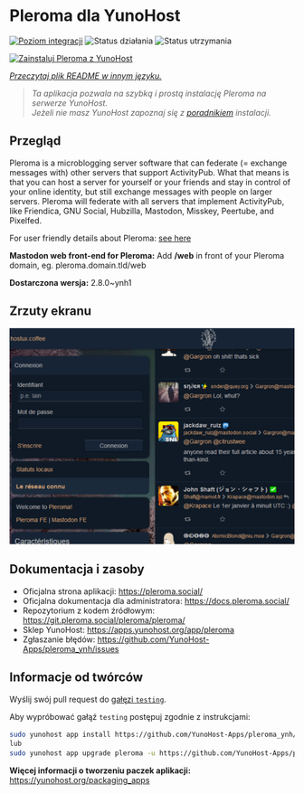 <!--
To README zostało automatycznie wygenerowane przez <https://github.com/YunoHost/apps/tree/master/tools/readme_generator>
Nie powinno być ono edytowane ręcznie.
-->

# Pleroma dla YunoHost

[![Poziom integracji](https://apps.yunohost.org/badge/integration/pleroma)](https://ci-apps.yunohost.org/ci/apps/pleroma/)
![Status działania](https://apps.yunohost.org/badge/state/pleroma)
![Status utrzymania](https://apps.yunohost.org/badge/maintained/pleroma)

[![Zainstaluj Pleroma z YunoHost](https://install-app.yunohost.org/install-with-yunohost.svg)](https://install-app.yunohost.org/?app=pleroma)

*[Przeczytaj plik README w innym języku.](./ALL_README.md)*

> *Ta aplikacja pozwala na szybką i prostą instalację Pleroma na serwerze YunoHost.*  
> *Jeżeli nie masz YunoHost zapoznaj się z [poradnikiem](https://yunohost.org/install) instalacji.*

## Przegląd

Pleroma is a microblogging server software that can federate (= exchange messages with) other servers that support ActivityPub. What that means is that you can host a server for yourself or your friends and stay in control of your online identity, but still exchange messages with people on larger servers. Pleroma will federate with all servers that implement ActivityPub, like Friendica, GNU Social, Hubzilla, Mastodon, Misskey, Peertube, and Pixelfed.

For user friendly details about Pleroma: [see here](https://blog.soykaf.com/post/what-is-pleroma/)

**Mastodon web front-end for Pleroma:** Add **/web** in front of your Pleroma domain, eg. pleroma.domain.tld/web


**Dostarczona wersja:** 2.8.0~ynh1

## Zrzuty ekranu

![Zrzut ekranu z Pleroma](./doc/screenshots/screenshot1.png)

## Dokumentacja i zasoby

- Oficjalna strona aplikacji: <https://pleroma.social/>
- Oficjalna dokumentacja dla administratora: <https://docs.pleroma.social/>
- Repozytorium z kodem źródłowym: <https://git.pleroma.social/pleroma/pleroma/>
- Sklep YunoHost: <https://apps.yunohost.org/app/pleroma>
- Zgłaszanie błędów: <https://github.com/YunoHost-Apps/pleroma_ynh/issues>

## Informacje od twórców

Wyślij swój pull request do [gałęzi `testing`](https://github.com/YunoHost-Apps/pleroma_ynh/tree/testing).

Aby wypróbować gałąź `testing` postępuj zgodnie z instrukcjami:

```bash
sudo yunohost app install https://github.com/YunoHost-Apps/pleroma_ynh/tree/testing --debug
lub
sudo yunohost app upgrade pleroma -u https://github.com/YunoHost-Apps/pleroma_ynh/tree/testing --debug
```

**Więcej informacji o tworzeniu paczek aplikacji:** <https://yunohost.org/packaging_apps>
